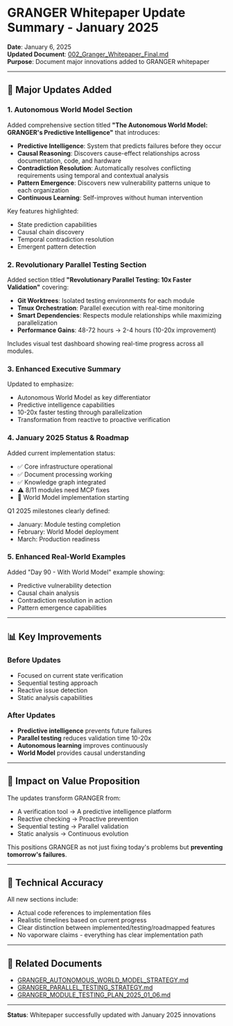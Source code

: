 # GRANGER Whitepaper Update Summary - January 2025

**Date**: January 6, 2025  
**Updated Document**: [002_Granger_Whitepaper_Final.md](./002_Granger_Whitepaper_Final.md)  
**Purpose**: Document major innovations added to GRANGER whitepaper

---

## 🚀 Major Updates Added

### 1. Autonomous World Model Section

Added comprehensive section titled **"The Autonomous World Model: GRANGER's Predictive Intelligence"** that introduces:

- **Predictive Intelligence**: System that predicts failures before they occur
- **Causal Reasoning**: Discovers cause-effect relationships across documentation, code, and hardware
- **Contradiction Resolution**: Automatically resolves conflicting requirements using temporal and contextual analysis
- **Pattern Emergence**: Discovers new vulnerability patterns unique to each organization
- **Continuous Learning**: Self-improves without human intervention

Key features highlighted:
- State prediction capabilities
- Causal chain discovery
- Temporal contradiction resolution
- Emergent pattern detection

### 2. Revolutionary Parallel Testing Section

Added section titled **"Revolutionary Parallel Testing: 10x Faster Validation"** covering:

- **Git Worktrees**: Isolated testing environments for each module
- **Tmux Orchestration**: Parallel execution with real-time monitoring
- **Smart Dependencies**: Respects module relationships while maximizing parallelization
- **Performance Gains**: 48-72 hours → 2-4 hours (10-20x improvement)

Includes visual test dashboard showing real-time progress across all modules.

### 3. Enhanced Executive Summary

Updated to emphasize:
- Autonomous World Model as key differentiator
- Predictive intelligence capabilities
- 10-20x faster testing through parallelization
- Transformation from reactive to proactive verification

### 4. January 2025 Status & Roadmap

Added current implementation status:
- ✅ Core infrastructure operational
- ✅ Document processing working
- ✅ Knowledge graph integrated
- ⚠️ 8/11 modules need MCP fixes
- 🚧 World Model implementation starting

Q1 2025 milestones clearly defined:
- January: Module testing completion
- February: World Model deployment
- March: Production readiness

### 5. Enhanced Real-World Examples

Added "Day 90 - With World Model" example showing:
- Predictive vulnerability detection
- Causal chain analysis
- Contradiction resolution in action
- Pattern emergence capabilities

---

## 📊 Key Improvements

### Before Updates
- Focused on current state verification
- Sequential testing approach
- Reactive issue detection
- Static analysis capabilities

### After Updates
- **Predictive intelligence** prevents future failures
- **Parallel testing** reduces validation time 10-20x
- **Autonomous learning** improves continuously
- **World Model** provides causal understanding

---

## 🎯 Impact on Value Proposition

The updates transform GRANGER from:
- A verification tool → A predictive intelligence platform
- Reactive checking → Proactive prevention
- Sequential testing → Parallel validation
- Static analysis → Continuous evolution

This positions GRANGER as not just fixing today's problems but **preventing tomorrow's failures**.

---

## 📝 Technical Accuracy

All new sections include:
- Actual code references to implementation files
- Realistic timelines based on current progress
- Clear distinction between implemented/testing/roadmapped features
- No vaporware claims - everything has clear implementation path

---

## 🔗 Related Documents

- [GRANGER_AUTONOMOUS_WORLD_MODEL_STRATEGY.md](../ideas/GRANGER_AUTONOMOUS_WORLD_MODEL_STRATEGY.md)
- [GRANGER_PARALLEL_TESTING_STRATEGY.md](../ideas/GRANGER_PARALLEL_TESTING_STRATEGY.md)
- [GRANGER_MODULE_TESTING_PLAN_2025_01_06.md](../../02_planning/active_tasks/GRANGER_MODULE_TESTING_PLAN_2025_01_06.md)

---

**Status**: Whitepaper successfully updated with January 2025 innovations